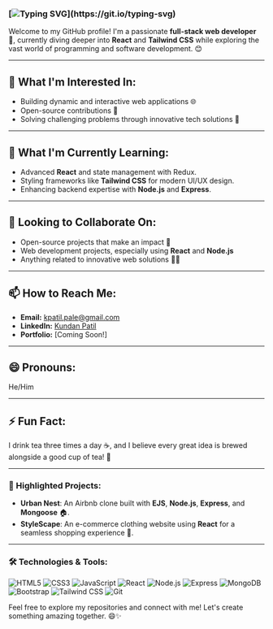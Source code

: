 ### [![Typing SVG](https://readme-typing-svg.herokuapp.com?font=Fira+Code&weight=450&size=50&duration=3000&pause=500&width=435&lines=+Hello%2C+There!+%F0%9F%91%8B;This+is+Kundan+Patil+;Nice+to++e-meet+you+!)](https://git.io/typing-svg)

Welcome to my GitHub profile! I'm a passionate **full-stack web developer** 🚀, currently diving deeper into **React** and **Tailwind CSS** while exploring the vast world of programming and software development. 😊

---

## 👀 What I'm Interested In:
- Building dynamic and interactive web applications 🌐
- Open-source contributions 🤝
- Solving challenging problems through innovative tech solutions 🔧

---

## 🌱 What I'm Currently Learning:
- Advanced **React** and state management with Redux.
- Styling frameworks like **Tailwind CSS** for modern UI/UX design.
- Enhancing backend expertise with **Node.js** and **Express**.

---

## 💞️ Looking to Collaborate On:
- Open-source projects that make an impact 🌟
- Web development projects, especially using **React** and **Node.js**
- Anything related to innovative web solutions 🧑‍💻

---

## 📫 How to Reach Me:
- **Email:** [kpatil.pale@gmail.com](mailto:kpatil.pale@gmail.com)
- **LinkedIn:** [Kundan Patil](https://www.linkedin.com/in/kundan-patil7/)
- **Portfolio:** [Coming Soon!]

---

## 😄 Pronouns:
He/Him

---

## ⚡ Fun Fact:
I drink tea three times a day ☕, and I believe every great idea is brewed alongside a good cup of tea! 🍵

---

### 🌟 Highlighted Projects:
- **Urban Nest**: An Airbnb clone built with **EJS**, **Node.js**, **Express**, and **Mongoose** 🏠.
- **StyleScape**: An e-commerce clothing website using **React** for a seamless shopping experience 👕.

---

### 🛠️ Technologies & Tools:

![HTML5](https://img.shields.io/badge/-HTML5-E34F26?style=flat-square&logo=html5&logoColor=white)
![CSS3](https://img.shields.io/badge/-CSS3-1572B6?style=flat-square&logo=css3&logoColor=white)
![JavaScript](https://img.shields.io/badge/-JavaScript-F7DF1E?style=flat-square&logo=javascript&logoColor=black)
![React](https://img.shields.io/badge/-React-61DAFB?style=flat-square&logo=react&logoColor=black)
![Node.js](https://img.shields.io/badge/-Node.js-339933?style=flat-square&logo=node.js&logoColor=white)
![Express](https://img.shields.io/badge/-Express-000000?style=flat-square&logo=express&logoColor=white)
![MongoDB](https://img.shields.io/badge/-MongoDB-47A248?style=flat-square&logo=mongodb&logoColor=white)
![Bootstrap](https://img.shields.io/badge/-Bootstrap-563D7C?style=flat-square&logo=bootstrap&logoColor=white)
![Tailwind CSS](https://img.shields.io/badge/-TailwindCSS-38B2AC?style=flat-square&logo=tailwind-css&logoColor=white)
![Git](https://img.shields.io/badge/-Git-F05032?style=flat-square&logo=git&logoColor=white)

Feel free to explore my repositories and connect with me! Let's create something amazing together. 😄✨
